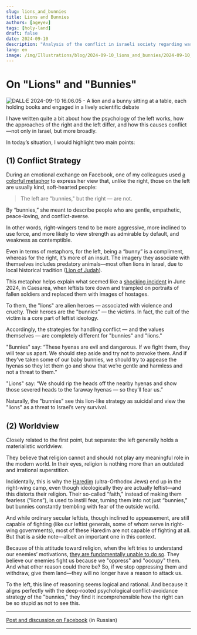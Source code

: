 ```yaml
---
slug: lions_and_bunnies
title: Lions and Bunnies
authors: [ageyev]
tags: [holy-land]
draft: false
date: 2024-09-10
description: "Analysis of the conflict in israeli society regarding war strategy"
lang: en
image: /img/Illustrations/blog/2024-09-10_lions_and_bunnies/2024-09-10_a_lion_and_a_bunny_sitting_at_a_table.jpg
---
```


# On "Lions" and "Bunnies"

![DALL·E 2024-09-10 16.06.05 - A lion and a bunny sitting at a table, each holding books and engaged in a lively scientific debate](/img/Illustrations/blog/2024-09-10_lions_and_bunnies/2024-09-10_a_lion_and_a_bunny_sitting_at_a_table.jpg)

I have written quite a bit about how the psychology of the left works, how the approaches of the right and the left differ, and how this causes conflict—not only in Israel, but more broadly.

In today’s situation, I would highlight two main points:
<!-- truncate -->

## (1) Conflict Strategy

During an emotional exchange on Facebook, one of my colleagues used [a colorful metaphor](https://www.facebook.com/viktor.ageyev/posts/pfbid02jn9W6ehr6YQm6QyYPBneScTRP6CWA4SMgS7rwjW4KR6UJ8yrAUQZpXmWiaz8Mb1ql) to express her view that, unlike the right, those on the left are usually kind, soft-hearted people:

> The left are "bunnies," but the right — are not.

By “bunnies,” she meant to describe people who are gentle, empathetic, peace-loving, and conflict-averse.

In other words, right-wingers tend to be more aggressive, more inclined to use force, and more likely to view strength as admirable by default, and weakness as contemptible.

Even in terms of metaphors, for the left, being a “bunny” is a compliment, whereas for the right, it’s more of an insult. The imagery they associate with themselves includes predatory animals—most often lions in Israel, due to local historical tradition ([Lion of Judah](https://en.wikipedia.org/wiki/Lion_of_Judah)).

This metaphor helps explain what seemed like a [shocking incident](https://www.facebook.com/watch/?v=812790770995978) in June 2024, in Caesarea, when leftists tore down and trampled on portraits of fallen soldiers and replaced them with images of hostages.

To them, the "lions" are alien heroes — associated with violence and cruelty. Their heroes are the "bunnies" — the victims. In fact, the cult of the victim is a core part of leftist ideology.

Accordingly, the strategies for handling conflict — and the values themselves — are completely different for "bunnies" and "lions."

"Bunnies" say: “These hyenas are evil and dangerous. If we fight them, they will tear us apart. We should step aside and try not to provoke them. And if they’ve taken some of our baby bunnies, we should try to appease the hyenas so they let them go and show that we’re gentle and harmless and not a threat to them.”

"Lions" say: “We should rip the heads off the nearby hyenas and show those severed heads to the faraway hyenas — so they’ll fear us.”

Naturally, the "bunnies" see this lion-like strategy as suicidal and view the "lions" as a threat to Israel’s very survival.

## (2) Worldview

Closely related to the first point, but separate: the left generally holds a materialistic worldview.

They believe that religion cannot and should not play any meaningful role in the modern world. In their eyes, religion is nothing more than an outdated and irrational superstition.

Incidentally, this is why the [Haredim](https://en.wikipedia.org/wiki/Haredi_Judaism) (ultra-Orthodox Jews) end up in the right-wing camp, even though ideologically they are actually leftist—and this distorts their religion. Their so-called “faith,” instead of making them fearless (“lions”), is used to instill fear, turning them into not just “bunnies,” but bunnies constantly trembling with fear of the outside world.

And while ordinary secular leftists, though inclined to appeasement, are still capable of fighting (like our leftist generals, some of whom serve in right-wing governments), most of these Haredim are not capable of fighting at all. But that is a side note—albeit an important one in this context.

Because of this attitude toward religion, when the left tries to understand our enemies’ motivations, [they are fundamentally unable to do so](/blog/2024-06-24-understand_the_enemy). They believe our enemies fight us because we "oppress" and "occupy" them. And what other reason could there be? So, if we stop oppressing them and withdraw, give them land—they will no longer have a reason to attack us.

To the left, this line of reasoning seems logical and rational. And because it aligns perfectly with the deep-rooted psychological conflict-avoidance strategy of the "bunnies," they find it incomprehensible how the right can be so stupid as not to see this.

---

[Post and discussion on Facebook](https://www.facebook.com/viktor.ageyev/posts/pfbid023kZNSLYpp9vNbMvw63wSWD82NLuDZKwJrynyt9FjUCZovveRbpY8ft7wosptydDNl) (in Russian)

---

